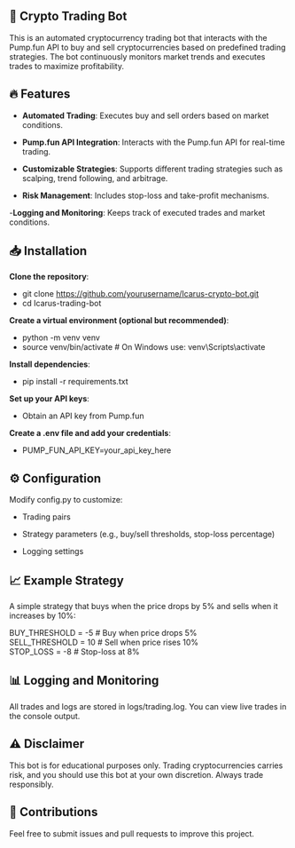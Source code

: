 ## 🚀 Crypto Trading Bot

This is an automated cryptocurrency trading bot that interacts with the Pump.fun API to buy and sell cryptocurrencies based on predefined trading strategies. The bot continuously monitors market trends and executes trades to maximize profitability.

## 🔥 Features

- **Automated Trading**: Executes buy and sell orders based on market conditions.

- **Pump.fun API Integration**: Interacts with the Pump.fun API for real-time trading.

- **Customizable Strategies**: Supports different trading strategies such as scalping, trend following, and arbitrage.

- **Risk Management**: Includes stop-loss and take-profit mechanisms.

-**Logging and Monitoring**: Keeps track of executed trades and market conditions.

## 📥 Installation

**Clone the repository**:

- git clone https://github.com/yourusername/Icarus-crypto-bot.git
- cd Icarus-trading-bot

**Create a virtual environment (optional but recommended)**:

- python -m venv venv
- source venv/bin/activate  # On Windows use: venv\Scripts\activate

**Install dependencies**:

- pip install -r requirements.txt

**Set up your API keys**:

- Obtain an API key from Pump.fun

**Create a .env file and add your credentials**:

- PUMP_FUN_API_KEY=your_api_key_here

## ⚙️ Configuration

Modify config.py to customize:

- Trading pairs

- Strategy parameters (e.g., buy/sell thresholds, stop-loss percentage)

- Logging settings

## 📈 Example Strategy

A simple strategy that buys when the price drops by 5% and sells when it increases by 10%:

BUY_THRESHOLD = -5  # Buy when price drops 5%  
SELL_THRESHOLD = 10  # Sell when price rises 10%  
STOP_LOSS = -8       # Stop-loss at 8%

## 📊 Logging and Monitoring

All trades and logs are stored in logs/trading.log. You can view live trades in the console output.

## ⚠️ Disclaimer

This bot is for educational purposes only. Trading cryptocurrencies carries risk, and you should use this bot at your own discretion. Always trade responsibly.

## 🤝 Contributions

Feel free to submit issues and pull requests to improve this project.
